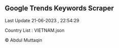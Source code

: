 

## Google Trends Keywords Scraper 
 
Last Update 21-06-2023 , 22:54:29

Country List :
VIETNAM.json



© Abdul Muttaqin 
